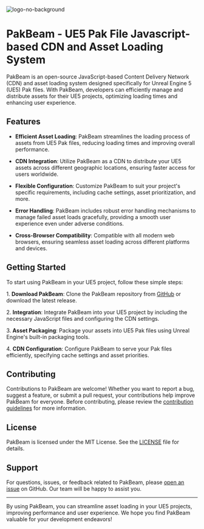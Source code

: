 ![logo-no-background](https://github.com/Unreal-Kingdoms/Pak-Beam/assets/34868944/5e539934-0586-4f26-a7ec-8382022a0647)

# PakBeam - UE5 Pak File Javascript-based CDN and Asset Loading System

PakBeam is an open-source JavaScript-based Content Delivery Network (CDN) and asset loading system designed specifically for Unreal Engine 5 (UE5) Pak files. With PakBeam, developers can efficiently manage and distribute assets for their UE5 projects, optimizing loading times and enhancing user experience.

## Features

- **Efficient Asset Loading**: PakBeam streamlines the loading process of assets from UE5 Pak files, reducing loading times and improving overall performance.

- **CDN Integration**: Utilize PakBeam as a CDN to distribute your UE5 assets across different geographic locations, ensuring faster access for users worldwide.

- **Flexible Configuration**: Customize PakBeam to suit your project's specific requirements, including cache settings, asset prioritization, and more.

- **Error Handling**: PakBeam includes robust error handling mechanisms to manage failed asset loads gracefully, providing a smooth user experience even under adverse conditions.

- **Cross-Browser Compatibility**: Compatible with all modern web browsers, ensuring seamless asset loading across different platforms and devices.

## Getting Started

To start using PakBeam in your UE5 project, follow these simple steps:

1\. **Download PakBeam**: Clone the PakBeam repository from [GitHub](https://github.com/Unreal-Kingdoms/Pak-Beam) or download the latest release.

2\. **Integration**: Integrate PakBeam into your UE5 project by including the necessary JavaScript files and configuring the CDN settings.

3\. **Asset Packaging**: Package your assets into UE5 Pak files using Unreal Engine's built-in packaging tools.

4\. **CDN Configuration**: Configure PakBeam to serve your Pak files efficiently, specifying cache settings and asset priorities.


## Contributing

Contributions to PakBeam are welcome! Whether you want to report a bug, suggest a feature, or submit a pull request, your contributions help improve PakBeam for everyone. Before contributing, please review the [contribution guidelines](CONTRIBUTING.md) for more information.

## License

PakBeam is licensed under the MIT License. See the [LICENSE](LICENSE) file for details.

## Support

For questions, issues, or feedback related to PakBeam, please [open an issue](https://github.com/Unreal-Kingdoms/Pak-Beam/issues) on GitHub. Our team will be happy to assist you.

---

By using PakBeam, you can streamline asset loading in your UE5 projects, improving performance and user experience. We hope you find PakBeam valuable for your development endeavors!
